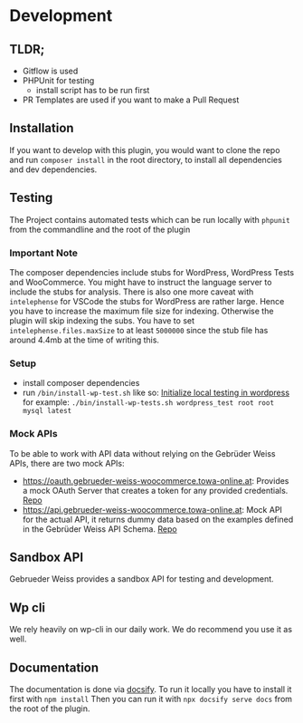 # Development

## TLDR;

- Gitflow is used
- PHPUnit for testing
  - install script has to be run first
- PR Templates are used if you want to make a Pull Request

## Installation

If you want to develop with this plugin, you would want to clone the repo and run `composer install` in the root directory, to install all dependencies and dev dependencies.

## Testing

The Project contains automated tests which can be run locally with `phpunit` from the commandline and the root of the plugin

### Important Note

The composer dependencies include stubs for WordPress, WordPress Tests and WooCommerce. You might have to instruct the language server to include the stubs for analysis. There is also one more caveat with `intelephense` for VSCode the stubs for WordPress are rather large. Hence you have to increase the maximum file size for indexing. Otherwise the plugin will skip indexing the subs. You have to set `intelephense.files.maxSize` to at least `5000000` since the stub file has around 4.4mb at the time of writing this.

### Setup

- install composer dependencies
- run `/bin/install-wp-test.sh` like so: [Initialize local testing in wordpress](https://make.wordpress.org/cli/handbook/misc/plugin-unit-tests/#3-initialize-the-testing-environment-locally) for example:
`./bin/install-wp-tests.sh wordpress_test root root mysql latest`

### Mock APIs

To be able to work with API data without relying on the Gebrüder Weiss APIs, there are two mock APIs:
- https://oauth.gebrueder-weiss-woocommerce.towa-online.at: Provides a mock OAuth Server that creates a token for any provided credentials. [Repo](https://bitbucket.org/towa_gmbh/gebrueder-weiss-oauth-mock/src/main/)
- https://api.gebrueder-weiss-woocommerce.towa-online.at: Mock API for the actual API, it returns dummy data based on the examples defined in the Gebrüder Weiss API Schema. [Repo](https://bitbucket.org/towa_gmbh/gebrueder-weiss-api-mock/src/main/)

## Sandbox API

Gebrueder Weiss provides a sandbox API for testing and development.

## Wp cli

We rely heavily on wp-cli in our daily work. We do recommend you use it as well.

## Documentation

The documentation is done via [docsify](https://docsify.js.org/). To run it locally you have to install it first with
`npm install`
Then you can run it with `npx docsify serve docs` from the root of the plugin.